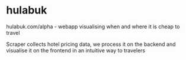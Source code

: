 # hulabuk
hulabuk.com/alpha - webapp visualising when and where it is cheap to travel

Scraper collects hotel pricing data, we process it on the backend and visualise it on the frontend in an intuitive way to travelers
